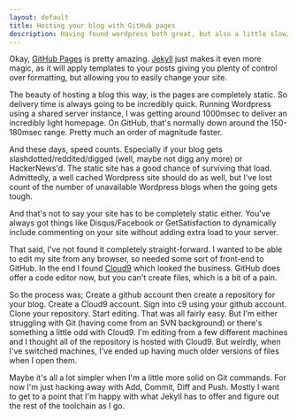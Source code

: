 ```yaml
---
layout: default
title: Hosting your blog with GitHub pages
description: Having found wordpress both great, but also a little slow/annoying/clumsy to extend, I decided to go back to static pages with a twist. You know it makes sense...
---
```


Okay, [GitHub Pages](http://pages.github.com/) is pretty amazing. [Jekyll](https://github.com/mojombo/jekyll/wiki) just makes it even more magic, as it will apply templates to your posts giving you plenty of control over formatting, but allowing you to easily change your site.

The beauty of hosting a blog this way, is the pages are completely static. So delivery time is always going to be incredibly quick. Running Wordpress using a shared server instance, I was getting around 1000msec to deliver an incredibly light homepage. On GitHub, that's normally down around the 150-180msec range. Pretty much an order of magnitude faster.

And these days, speed counts. Especially if your blog gets slashdotted/reddited/digged (well, maybe not digg any more) or HackerNews'd. The static site has a good chance of surviving that load. Admittedly, a well cached Wordpress site should do as well, but I've lost count of the number of unavailable Wordpress blogs when the going gets tough.

And that's not to say your site has to be completely static either. You've always got things like Disqus/Facebook or GetSatisfaction to dynamically include commenting on your site without adding extra load to your server.

That said, I've not found it completely straight-forward. I wanted to be able to edit my site from any browser, so needed some sort of front-end to GitHub. In the end I found [Cloud9](http://c9.io) which looked the business. GitHub does offer a code editor now, but you can't create files, which is a bit of a pain.

So the process was; Create a github account then create a repository for your blog. Create a Cloud9 account. Sign into c9 using your github account. Clone your repository. Start editing.
That was all fairly easy. But I'm either struggling with Git (having come from an SVN background) or there's something a little odd with Cloud9. I'm editing from a few different machines and I thought all of the repository is hosted with Cloud9. But weirdly, when I've switched machines, I've ended up having much older versions of files when I open them.

Maybe it's all a lot simpler when I'm a little more solid on Git commands. For now I'm just hacking away with Add, Commit, Diff and Push. Mostly I want to get to a point that I'm happy with what Jekyll has to offer and figure out the rest of the toolchain as I go.
